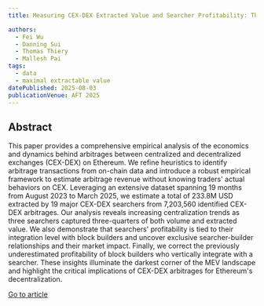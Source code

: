 ```yaml
---
title: Measuring CEX-DEX Extracted Value and Searcher Profitability: The Darkest of the MEV Dark Forest

authors:
  - Fei Wu
  - Danning Sui
  - Thomas Thiery
  - Mallesh Pai
tags:
  - data
  - maximal extractable value
datePublished: 2025-08-03
publicationVenue: AFT 2025
---
```


## Abstract

This paper provides a comprehensive empirical analysis of the economics and dynamics behind arbitrages between centralized and decentralized exchanges (CEX-DEX) on Ethereum. We refine heuristics to identify arbitrage transactions from on-chain data and introduce a robust empirical framework to estimate arbitrage revenue without knowing traders' actual behaviors on CEX. Leveraging an extensive dataset spanning 19 months from August 2023 to March 2025, we estimate a total of 233.8M USD extracted by 19 major CEX-DEX searchers from 7,203,560 identified CEX-DEX arbitrages. Our analysis reveals increasing centralization trends as three searchers captured three-quarters of both volume and extracted value. We also demonstrate that searchers' profitability is tied to their integration level with block builders and uncover exclusive searcher-builder relationships and their market impact. Finally, we correct the previously underestimated profitability of block builders who vertically integrate with a searcher. These insights illuminate the darkest corner of the MEV landscape and highlight the critical implications of CEX-DEX arbitrages for Ethereum's decentralization.

[Go to article](https://arxiv.org/abs/2507.13023)
